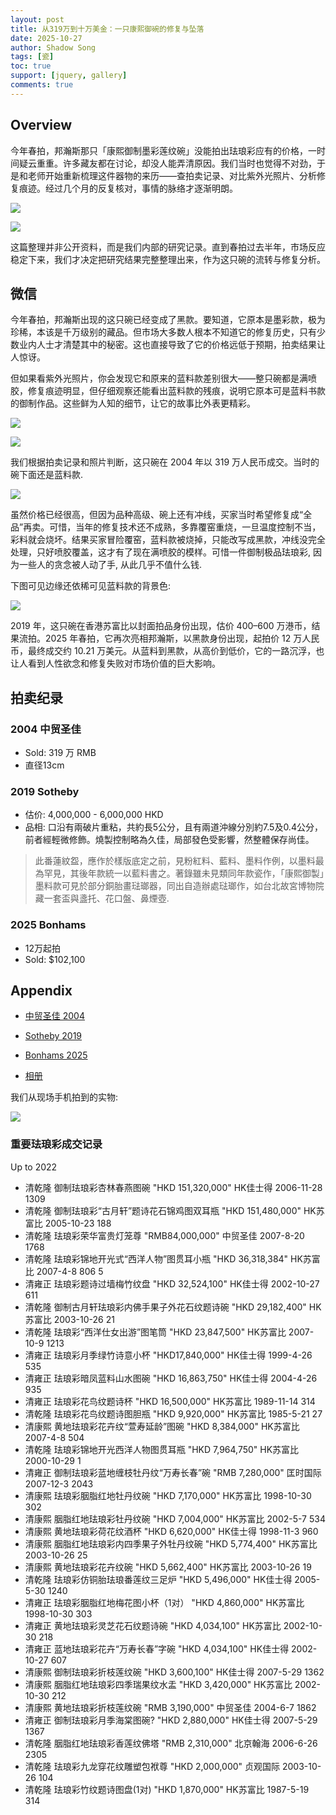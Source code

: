 ```yaml
---
layout: post
title: 从319万到十万美金：一只康熙御碗的修复与坠落
date: 2025-10-27
author: Shadow Song
tags: [瓷]
toc: true
support: [jquery, gallery]
comments: true
---
```


## Overview

今年春拍，邦瀚斯那只「康熙御制墨彩莲纹碗」没能拍出珐琅彩应有的价格，一时间疑云重重。许多藏友都在讨论，却没人能弄清原因。我们当时也觉得不对劲，于是和老师开始重新梳理这件器物的来历——查拍卖记录、对比紫外光照片、分析修复痕迹。经过几个月的反复核对，事情的脉络才逐渐明朗。

![](https://lh3.googleusercontent.com/pw/AP1GczNivyRjAF7wp_YgyVIvmR3_pYIjPf0X-epfFHVOstGrx7exjrKongglCREk8peGsTPapD8amUXQcSINSSwRs_XbIwXi1H_geGMjhcZntQBEv1uMSePsIzmcFQadAjE7ncStKcXkvJBKa6T-1hszdjniYQ=w1603-h1288-s-no-gm?authuser=0)

![](https://lh3.googleusercontent.com/pw/AP1GczN_IbxtP-NOGT_m0RfpaC1sUnz2bWvZF27uNX4LGzxAkj9c5P8qiQZEQCZlS0Uj_RmK9bxgZ-ZjjJwFyR68-XrpJh_3Ass-jzxDryW-KV8lv6Jqpgv_jVGEFKpjd9Hsl7cVEDMJge3sVDk9l51i4T6rYQ=w1288-h1288-s-no-gm?authuser=0)

这篇整理并非公开资料，而是我们内部的研究记录。直到春拍过去半年，市场反应稳定下来，我们才决定把研究结果完整整理出来，作为这只碗的流转与修复分析。

## 微信

今年春拍，邦瀚斯出现的这只碗已经变成了黑款。要知道，它原本是墨彩款，极为珍稀，本该是千万级别的藏品。但市场大多数人根本不知道它的修复历史，只有少数业内人士才清楚其中的秘密。这也直接导致了它的价格远低于预期，拍卖结果让人惊讶。

但如果看紫外光照片，你会发现它和原来的蓝料款差别很大——整只碗都是满喷胶，修复痕迹明显，但仔细观察还能看出蓝料款的残痕，说明它原本可是蓝料书款的御制作品。这些鲜为人知的细节，让它的故事比外表更精彩。

![](https://lh3.googleusercontent.com/pw/AP1GczO32q0WDQOjwCdQaerhH9O-pCi8nbRyumTqRcr7C5rkZW6t3BjVugz4VGtSYmEtIIA1qynbN1SR3AHxACRL0NqmYct_mIyJKxEJXm7j09JX0ln3ojcDmDIvZFzsADztupUJCW34pphHTAfMx-1dhAgxmg=w800-h765-s-no-gm?authuser=0)

![](https://lh3.googleusercontent.com/pw/AP1GczNKrxEIzfM5HgBsEuEDTF3YugMokGkBATO9SphUjnGZu2A7qpTV_axO9eeuTBpeVm5sCc14ZmRVmWgZWs4gkMcIFwNMNcCKreSjFZDiYW0UGHa8jrSmMzEbA1nW9r0Te55mBtVjihd5zwb8aEe9wj9bPg=w800-h761-s-no-gm?authuser=0)

我们根据拍卖记录和照片判断，这只碗在 2004 年以 319 万人民币成交。当时的碗下面还是蓝料款. 

![](https://lh3.googleusercontent.com/pw/AP1GczNCinbIYKJpRFAHAKVouSMj7N1QZ-_RFj7VKyIzk4LxPtXXh0b_6T2W8ywvlBCZoJpFQAB8Rs3tAYOHmtZYR_WBwlUoGLU3HxZ7YF0M5ziqQvN_gqKWL6Bs72azHEwcrGJdqqXcQrO103ACybwxkQLARg=w842-h547-s-no-gm?authuser=0)

虽然价格已经很高，但因为品种高级、碗上还有冲线，买家当时希望修复成“全品”再卖。可惜，当年的修复技术还不成熟，多靠覆窑重烧，一旦温度控制不当，彩料就会烧坏。结果买家冒险覆窑，蓝料款被烧掉，只能改写成黑款，冲线没完全处理，只好喷胶覆盖，这才有了现在满喷胶的模样。可惜一件御制极品珐琅彩, 因为一些人的贪念被人动了手, 从此几乎不值什么钱. 

下图可见边缘还依稀可见蓝料款的背景色: 

![](https://lh3.googleusercontent.com/pw/AP1GczOnvZ9_qhwW3eoTJDt1T0g25ErEUmspNXVdf7cVLSgH2ITFNmlllrRm2glP8NjPNK1UaE_TBM3TgRgd0r3Ov239_zJrCC-PIWFn5hYJR3OMq4LmPG0cNswTgf3wiYLR478CZ2ozFpNoulP_P2d6gfCnkw=w966-h1288-s-no-gm?authuser=0)

2019 年，这只碗在香港苏富比以封面拍品身份出现，估价 400–600 万港币，结果流拍。2025 年春拍，它再次亮相邦瀚斯，以黑款身份出现，起拍价 12 万人民币，最终成交约 10.21 万美元。从蓝料到黑款，从高价到低价，它的一路沉浮，也让人看到人性欲念和修复失败对市场价值的巨大影响。


## 拍卖纪录

### 2004 中贸圣佳

- Sold: 319 万 RMB
- 直径13cm

### 2019 Sotheby

- 估价: 4,000,000 - 6,000,000 HKD
- 品相: 口沿有兩破片重粘，共約長5公分，且有兩道沖線分別約7.5及0.4公分，前者經輕微修飾。燒製控制略為久佳，局部發色受影響，然整體保存尚佳。

> 此番蓮紋盌，應作於樣版底定之前，見粉紅料、藍料、墨料作例，以墨料最為罕見，其後年款統一以藍料書之。著錄雖未見類同年款瓷作，「康熙御製」墨料款可見於部分銅胎畫琺瑯器，同出自造辦處琺瑯作，如台北故宮博物院藏一套盃與盞托、花口盤、鼻煙壺.

### 2025 Bonhams

- 12万起拍
- Sold: $102,100

## Appendix

- [中贸圣佳 2004](https://www.kaimen360.com/jingpin-7846.html)
- [Sotheby 2019](https://www.sothebys.com/zh/auctions/ecatalogue/2019/an-important-collection-of-chinese-ceramics-hk0896/lot.3012.html?locale=zh-Hant)
- [Bonhams 2025](https://www.bonhams.com/auction/30800/lot/22/a-rare-yellow-ground-falangcai-bowl-kangxi-four-character-yuzhi-mark-in-black-enamel-within-double-square-and-of-the-period/)

- [相册](https://photos.app.goo.gl/V7ei8eRFf4niVMqc9)

我们从现场手机拍到的实物: 

![](https://lh3.googleusercontent.com/pw/AP1GczOdLElhshmOOZUr2HmZel3IfbmXhsL3UDvOzYClG3y6Xw86BoGSidq6I12nD3ghxEjkADIJlwOwu8uhfzcDqcu-jUI-WmacHgeGSMLkAD4oNFitfs7x1zJ1gw3eZabHWEVXrxm4iuMXydXcjhTkW-Q06w=w966-h1288-s-no-gm?authuser=0)

### 重要珐琅彩成交记录 

Up to 2022

* 清乾隆 御制珐琅彩杏林春燕图碗 "HKD 151,320,000" HK佳士得 2006-11-28 1309 
* 清乾隆 御制珐琅彩“古月轩”题诗花石锦鸡图双耳瓶 "HKD 151,480,000" HK苏富比 2005-10-23 188 
* 清乾隆 珐琅彩荣华富贵灯笼尊 "RMB84,000,000" 中贸圣佳 2007-8-20 1768 
*  清乾隆 珐琅彩锦地开光式“西洋人物”图贯耳小瓶 "HKD 36,318,384" HK苏富比 2007-4-8 806 5 
* 清雍正 珐琅彩题诗过墙梅竹纹盘 "HKD 32,524,100" HK佳士得 2002-10-27 611 
*  清乾隆 御制古月轩珐琅彩内佛手果子外花石纹题诗碗 "HKD 29,182,400" HK苏富比 2003-10-26 21
* 清乾隆 珐琅彩“西洋仕女出游”图笔筒 "HKD 23,847,500" HK苏富比 2007-10-9 1213 
* 清雍正 珐琅彩月季绿竹诗意小杯 "HKD17,840,000" HK佳士得 1999-4-26 535
* 清雍正 珐琅彩暗凤蓝料山水图碗 "HKD 16,863,750" HK佳士得 2004-4-26 935
* 清雍正 珐琅彩花鸟纹题诗杯 "HKD 16,500,000" HK苏富比 1989-11-14 314
*  清乾隆 珐琅彩花鸟纹题诗图胆瓶 "HKD 9,920,000" HK苏富比 1985-5-21 27
* 清康熙 黄地珐琅彩花卉纹“萱寿延龄”图碗 "HKD 8,384,000" HK苏富比 2007-4-8 504 
* 清乾隆 珐琅彩锦地开光西洋人物图贯耳瓶 "HKD 7,964,750" HK苏富比 2000-10-29 1 
* 清雍正 御制珐琅彩蓝地缠枝牡丹纹“万寿长春”碗 "RMB 7,280,000" 匡时国际 2007-12-3 2043 
* 清康熙 珐琅彩胭脂红地牡丹纹碗 "HKD 7,170,000" HK苏富比 1998-10-30 302
*  清康熙 胭脂红地珐琅彩牡丹纹碗 "HKD 7,004,000" HK苏富比 2002-5-7 534
* 清康熙 黄地珐琅彩荷花纹酒杯 "HKD 6,620,000" HK佳士得 1998-11-3 960 
* 清康熙 胭脂红地珐琅彩内四季果子外牡丹纹碗 "HKD 5,774,400" HK苏富比 2003-10-26 25
* 清康熙 黄地珐琅彩花卉纹碗 "HKD 5,662,400" HK苏富比 2003-10-26 19 
* 清乾隆 珐琅彩仿铜胎珐琅番莲纹三足炉 "HKD 5,496,000" HK佳士得 2005-5-30 1240 
* 清雍正 珐琅彩胭脂红地梅花图小杯（1对） "HKD 4,860,000" HK苏富比 1998-10-30 303 
* 清雍正 黄地珐琅彩灵芝花石纹题诗碗 "HKD 4,034,100" HK苏富比 2002-10-30 218 
* 清雍正 蓝地珐琅彩花卉“万寿长春”字碗 "HKD 4,034,100" HK佳士得 2002-10-27 607
* 清康熙 御制珐琅彩折枝莲纹碗 "HKD 3,600,100" HK佳士得 2007-5-29 1362 
* 清康熙 胭脂红地珐琅彩四季瑞果纹水盂 "HKD 3,420,000" HK苏富比 2002-10-30 212 
* 清康熙 黄地珐琅彩折枝莲纹碗 "RMB 3,190,000" 中贸圣佳 2004-6-7 1862 
* 清雍正 御制珐琅彩月季海棠图碗? "HKD 2,880,000" HK佳士得 2007-5-29 1367 
* 清乾隆 胭脂红地珐琅彩香莲纹佛塔 "RMB 2,310,000" 北京翰海 2006-6-26 2305 
* 清乾隆 珐琅彩九龙穿花纹雕塑包袱尊 "HKD 2,000,000" 贞观国际 2003-10-26 104 
* 清乾隆 珐琅彩竹纹题诗图盘(1对) "HKD 1,870,000" HK苏富比 1987-5-19 314